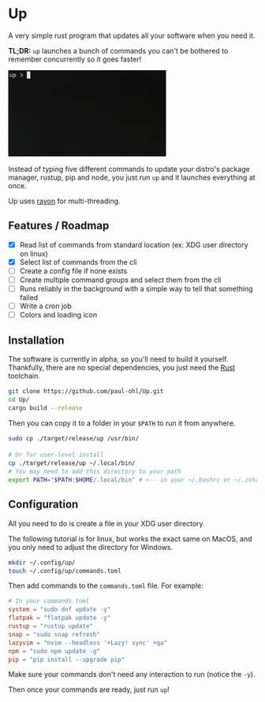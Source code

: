 # Up

A very simple rust program that updates all your software when you need it.

**TL;DR:** `up` launches a bunch of commands you can't be bothered to remember
concurrently so it goes faster!

![Video of the software in action](./.github/videos/output.gif)

Instead of typing five different commands to update your distro's package
manager, rustup, pip and node, you just run `up` and it launches everything at
once.

Up uses [rayon](https://crates.io/crates/rayon) for multi-threading.

## Features / Roadmap

- [x] Read list of commands from standard location (ex: XDG user directory on
  linux)
- [x] Select list of commands from the cli
- [ ] Create a config file if none exists
- [ ] Create multiple command groups and select them from the cli
- [ ] Runs reliably in the background with a simple way to tell that something
  failed
- [ ] Write a cron job
- [ ] Colors and loading icon

## Installation

The software is currently in alpha, so you'll need to build it yourself.
Thankfully, there are no special dependencies, you just need the
[Rust](https://rustup.rs/) toolchain.

```bash
git clone https://github.com/paul-ohl/Up.git
cd Up/
cargo build --release
```

Then you can copy it to a folder in your `$PATH` to run it from anywhere.

```bash
sudo cp ./target/release/up /usr/bin/

# Or for user-level install
cp ./target/release/up ~/.local/bin/
# You may need to add this directory to your path
export PATH="$PATH:$HOME/.local/bin" # <-- in your ~/.bashrc or ~/.zshrc
```

## Configuration

All you need to do is create a file in your XDG user directory.

The following tutorial is for linux, but works the exact same on MacOS, and you
only need to adjust the directory for Windows.

```bash
mkdir ~/.config/up/
touch ~/.config/up/commands.toml
```

Then add commands to the `commands.toml` file. For example:

```toml
# In your commands.toml
system = "sudo dnf update -y"
flatpak = "flatpak update -y"
rustup = "rustup update"
snap = "sudo snap refresh"
lazyvim = "nvim --headless '+Lazy! sync' +qa"
npm = "sudo npm update -g"
pip = "pip install --upgrade pip"
```
Make sure your commands don't need any interaction to run (notice the `-y`).

Then once your commands are ready, just run `up`!
